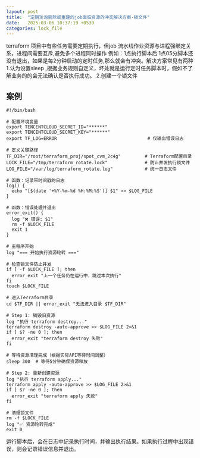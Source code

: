 ```yaml
---
layout: post
title:  "定期轮询删除或重建的job面临资源的冲突解决方案-锁文件"
date:   2025-03-06 10:37:19 +0539
categories: lock_file
---
```


terraform 项目中有些任务需要定期执行，但job 流水线作业资源与进程强绑定关系，进程间需要互斥,避免多个进程同时操作
例如：1点执行脚本后 1点05分脚本还没有退出，如果是每2分钟启动的定时任务,那么就会有冲突。解决方案常见有两种
1.认为设置sleep ,根据业务规则自定义，坏处就是运行定时任务脚本时，假如不了解业务的的会无法确认是否执行成功。
2.创建一个锁文件


## 案例

```
#!/bin/bash

# 配置环境变量
export TENCENTCLOUD_SECRET_ID="******"
export TENCENTCLOUD_SECRET_KEY="******"
export TF_LOG=ERROR                                  # 仅输出错误日志

# 定义关键路径
TF_DIR="/root/terraform_proj/spot_cvm_2c4g"         # Terraform配置目录
LOCK_FILE="/tmp/terraform_rotate.lock"              # 防止并发执行锁文件
LOG_FILE="/var/log/terraform_rotate.log"            # 统一日志文件

# 函数：记录带时间戳的日志
log() {
  echo "[$(date '+%Y-%m-%d %H:%M:%S')] $1" >> $LOG_FILE
}

# 函数：错误处理并退出
error_exit() {
  log "❌ 错误: $1"
  rm -f $LOCK_FILE
  exit 1
}

# 主程序开始
log "=== 开始执行资源轮转 ==="

# 检查锁文件防止并发
if [ -f $LOCK_FILE ]; then
  error_exit "上一个任务仍在运行中，跳过本次执行"
fi
touch $LOCK_FILE

# 进入Terraform目录
cd $TF_DIR || error_exit "无法进入目录 $TF_DIR"

# Step 1: 销毁旧资源
log "执行 terraform destroy..."
terraform destroy -auto-approve >> $LOG_FILE 2>&1 
if [ $? -ne 0 ]; then
  error_exit "terraform destroy 失败"
fi

# 等待资源清理完成（根据实际API等待时间调整）
sleep 300  # 等待5分钟确保资源释放

# Step 2: 重新创建资源
log "执行 terraform apply..."
terraform apply -auto-approve >> $LOG_FILE 2>&1
if [ $? -ne 0 ]; then
  error_exit "terraform apply 失败"
fi

# 清理锁文件
rm -f $LOCK_FILE
log "✅ 资源轮转完成"
exit 0
```
运行脚本后，会在日志中记录执行时间，并输出执行结果。如果执行过程中出现错误，则会记录错误信息并退出。
